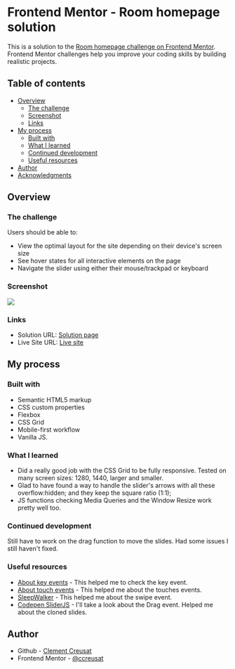 # Frontend Mentor - Room homepage solution

This is a solution to the [Room homepage challenge on Frontend Mentor](https://www.frontendmentor.io/challenges/room-homepage-BtdBY_ENq). Frontend Mentor challenges help you improve your coding skills by building realistic projects. 

## Table of contents

- [Overview](#overview)
  - [The challenge](#the-challenge)
  - [Screenshot](#screenshot)
  - [Links](#links)
- [My process](#my-process)
  - [Built with](#built-with)
  - [What I learned](#what-i-learned)
  - [Continued development](#continued-development)
  - [Useful resources](#useful-resources)
- [Author](#author)
- [Acknowledgments](#acknowledgments)

## Overview

### The challenge

Users should be able to:

- View the optimal layout for the site depending on their device's screen size
- See hover states for all interactive elements on the page
- Navigate the slider using either their mouse/trackpad or keyboard

### Screenshot

![](http://ccreusat-room-homepage.vercel.app/images/screen.jpg)

### Links

- Solution URL: [Solution page](https://your-solution-url.com)
- Live Site URL: [Live site](http://ccreusat-room-homepage.vercel.app/)

## My process

### Built with

- Semantic HTML5 markup
- CSS custom properties
- Flexbox
- CSS Grid
- Mobile-first workflow
- Vanilla JS.

### What I learned

- Did a really good job with the CSS Grid to be fully responsive. Tested on many screen sizes: 1280, 1440, larger and smaller.
- Glad to have found a way to handle the slider's arrows with all these overflow:hidden; and they keep the square ratio (1:1);
- JS functions checking Media Queries and the Window Resize work pretty well too.

### Continued development

Still have to work on the drag function to move the slides. Had some issues I still haven't fixed.

### Useful resources

- [About key events](https://developer.mozilla.org/en-US/docs/Web/API/KeyboardEvent/key) - This helped me to check the key event.
- [About touch events](https://developer.mozilla.org/en-US/docs/Web/API/Touch_events/Using_Touch_Events) - This helped me about the touches events.
- [SleepWalker](https://gist.github.com/SleepWalker/da5636b1abcbaff48c4d) - This helped me about the swipe event.
- [Codepen SliderJS](https://codepen.io/cconceicao/pen/PBQawy) - I'll take a look about the Drag event. Helped me about the cloned slides.

## Author

- Github - [Clement Creusat](https://github.com/ccreusat)
- Frontend Mentor - [@ccreusat](https://www.frontendmentor.io/profile/ccreusat)